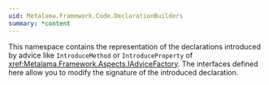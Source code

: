 ```yaml
---
uid: Metalama.Framework.Code.DeclarationBuilders
summary: *content
---
```

This namespace contains the representation of the declarations introduced by advice like `IntroduceMethod` or
`IntroduceProperty` of <xref:Metalama.Framework.Aspects.IAdviceFactory>. The interfaces defined here allow you to modify the
signature of the introduced declaration.
